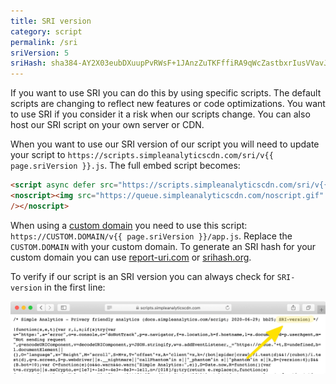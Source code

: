 ```yaml
---
title: SRI version
category: script
permalink: /sri
sriVersion: 5
sriHash: sha384-AY2X03eubDXuupPvRWsF+1JAnzZuTKFffiRA9qWcZastbxrIusVVavJuUpJ0+Y4E
---
```


If you want to use SRI you can do this by using specific scripts. The default scripts are changing to reflect new features or code optimizations. You want to use SRI if you consider it a risk when our scripts change. You can also host our SRI script on your own server or CDN.

When you want to use our SRI version of our script you will need to update your script to `https://scripts.simpleanalyticscdn.com/sri/v{{ page.sriVersion }}.js`. The full embed script becomes:

<!-- prettier-ignore -->
```html
<script async defer src="https://scripts.simpleanalyticscdn.com/sri/v{{ page.sriVersion }}.js" integrity="{{ page.sriHash }}" crossorigin="anonymous"></script>
<noscript><img src="https://queue.simpleanalyticscdn.com/noscript.gif" alt=""
/></noscript>
```

When using a [custom domain](/bypass-ad-blockers) you need to use this script: `https://CUSTOM.DOMAIN/v{{ page.sriVersion }}/app.js`. Replace the `CUSTOM.DOMAIN` with your custom domain. To generate an SRI hash for your custom domain you can use [report-uri.com](https://report-uri.com/home/sri_hash) or [srihash.org](https://www.srihash.org/).

To verify if our script is an SRI version you can always check for `SRI-version` in the first line:

<img class="border" src="/images/script-in-safari-sri-version.png" alt="SRI script viewed in the Safari browser" />

